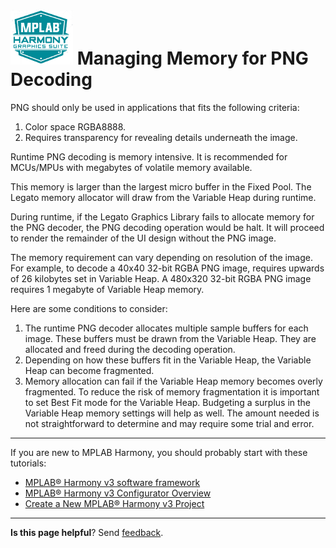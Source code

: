 # ![Microchip Technology](images/mhgs.png) Managing Memory for PNG Decoding

PNG should only be used in applications that fits the following criteria:

1.	Color space RGBA8888.
2.	Requires transparency for revealing details underneath the image.

Runtime PNG decoding is memory intensive.  It is recommended for MCUs/MPUs with megabytes of volatile memory available.

This memory is larger than the largest micro buffer in the Fixed Pool.  The Legato memory allocator will draw from the Variable Heap during runtime.  

During runtime, if the Legato Graphics Library fails to allocate memory for the PNG decoder, the PNG decoding operation would be halt.  It will proceed to render the remainder of the UI design without the PNG image.

The memory requirement can vary depending on resolution of the image.  For example, to decode a 40x40 32-bit RGBA PNG image, requires upwards of 26 kilobytes set in Variable Heap.  A 480x320 32-bit RGBA PNG image requires 1 megabyte of Variable Heap memory.

Here are some conditions to consider:

1.	The runtime PNG decoder allocates multiple sample buffers for each image.  These buffers must be drawn from the Variable Heap.  They are allocated and freed during the decoding operation.
2.	Depending on how these buffers fit in the Variable Heap, the Variable Heap can become fragmented.
3.	Memory allocation can fail if the Variable Heap memory becomes overly fragmented.
To reduce the risk of memory fragmentation it is important to set Best Fit mode for the Variable Heap. Budgeting a surplus in the Variable Heap memory settings will help as well.
The amount needed is not straightforward to determine and may require some trial and error.

***

If you are new to MPLAB Harmony, you should probably start with these tutorials:

* [MPLAB® Harmony v3 software framework](https://microchipdeveloper.com/harmony3:start) 
* [MPLAB® Harmony v3 Configurator Overview](https://microchipdeveloper.com/harmony3:mhc-overview)
* [Create a New MPLAB® Harmony v3 Project](https://microchipdeveloper.com/harmony3:new-proj)

***

**Is this page helpful**? Send [feedback](https://github.com/Microchip-MPLAB-Harmony/gfx/issues).